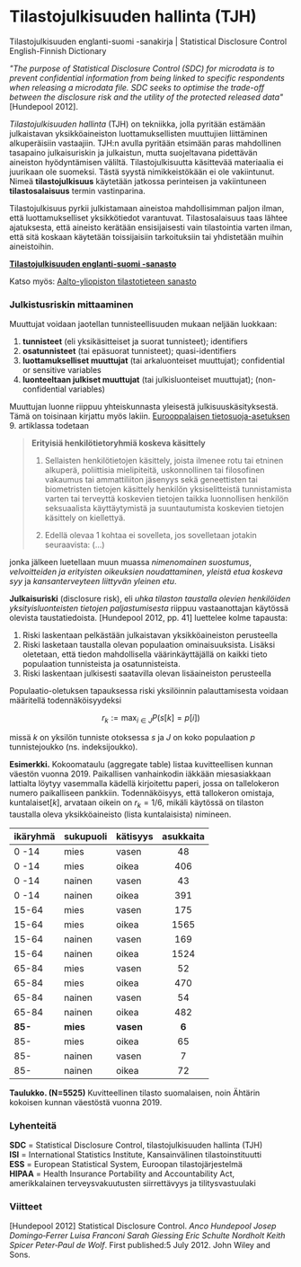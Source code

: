 # Tilastojulkisuuden hallinta (TJH)

Tilastojulkisuuden englanti-suomi -sanakirja | 
Statistical Disclosure Control English-Finnish Dictionary

*"The purpose of Statistical Disclosure Control (SDC) for microdata is to
prevent confidential information from being linked to specific
respondents when releasing a microdata file. SDC seeks to optimise the
trade-off between the disclosure risk and the utility of the protected
released data"* [Hundepool 2012].


*Tilastojulkisuuden hallinta* (TJH) on tekniikka, jolla pyritään
estämään julkaistavan yksikköaineiston luottamuksellisten muuttujien
liittäminen alkuperäisiin vastaajiin. TJH:n avulla pyritään etsimään
paras mahdollinen tasapaino julkaisuriskin ja julkaistun, mutta
suojeltavana pidettävän aineiston hyödyntämisen väliltä.
Tilastojulkisuutta käsittevää materiaalia ei juurikaan ole suomeksi.
Tästä syystä nimikkeistökään ei ole vakiintunut. Nimeä
**tilastojulkisuus** käytetään jatkossa perinteisen ja vakiintuneen
**tilastosalaisuus** termin vastinparina.

Tilastojulkisuus pyrkii julkistamaan aineistoa mahdollisimman paljon
ilman, että luottamukselliset yksikkötiedot varantuvat. Tilastosalaisuus
taas lähtee ajatuksesta, että aineisto kerätään ensisijaisesti vain
tilastointia varten ilman, että sitä koskaan käytetään toissijaisiin
tarkoituksiin tai yhdistetään muihin aineistoihin.

[**Tilastojulkisuuden englanti-suomi -sanasto**](sdc_en-fi.md)

Katso myös: [Aalto-yliopiston tilastotieteen sanasto
](https://math.aalto.fi/opetus/sovtoda/sanastot/en2fi.html)


### Julkistusriskin mittaaminen

Muuttujat voidaan jaotellan tunnisteellisuuden mukaan neljään luokkaan:

1. **tunnisteet** (eli yksikäsitteiset ja suorat tunnisteet); identifiers
2. **osatunnisteet** (tai epäsuorat tunnisteet); quasi-identifiers
3. **luottamukselliset muuttujat** (tai arkaluonteiset muuttujat);
   confidential or sensitive variables
4. **luonteeltaan julkiset muuttujat** (tai julkisluonteiset muuttujat);
   (non-confidential variables)

Muuttujan luonne riippuu yhteiskunnasta yleisestä julkisuuskäsityksestä.
Tämä on toisinaan kirjattu myös lakiin. [Eurooppalaisen tietosuoja-asetuksen
](https://eur-lex.europa.eu/legal-content/FI/TXT/?uri=CELEX%3A32016R0679) 
9. artiklassa todetaan

> **Erityisiä henkilötietoryhmiä koskeva käsittely**
> 
> 1. Sellaisten henkilötietojen käsittely, joista ilmenee rotu tai etninen
> alkuperä, poliittisia mielipiteitä, uskonnollinen tai filosofinen vakaumus tai
> ammattiliiton jäsenyys sekä geneettisten tai biometristen tietojen käsittely
> henkilön yksiselitteistä tunnistamista varten tai terveyttä koskevien tietojen
> taikka luonnollisen henkilön seksuaalista käyttäytymistä ja suuntautumista
> koskevien tietojen käsittely on kiellettyä.
> 
> 2. Edellä olevaa 1 kohtaa ei sovelleta, jos sovelletaan jotakin 
> seuraavista: (...)

jonka jälkeen luetellaan muun muassa *nimenomainen suostumus*, 
*velvoitteiden ja erityisten oikeuksien noudattaminen*,
*yleistä etua koskeva syy* ja *kansanterveyteen liittyvän yleinen etu*.
  

**Julkaisuriski** (disclosure risk), eli *uhka tilaston taustalla olevien
henkilöiden yksityisluonteisten tietojen paljastumisesta* riippuu
vastaanottajan käytössä olevista taustatiedoista. [Hundepool 2012, pp.
41] luettelee kolme tapausta:
  
1. Riski laskentaan pelkästään julkaistavan yksikköaineiston perusteella
2. Riski lasketaan taustalla olevan populaation ominaisuuksista. Lisäksi
   oletetaan, että tiedon mahdollisella väärinkäyttäjällä on kaikki
   tieto populaation tunnisteista ja osatunnisteista.
3. Riski laskentaan julkisesti saatavilla olevan lisäaineiston
   perusteella

Populaatio-oletuksen tapauksessa riski yksilöinnin palauttamisesta voidaan
määritellä todennäköisyydeksi

$$ r_k := \max_{i \in J} P (s [k] = p [i]) $$

missä $k$ on yksilön tunniste otoksessa $s$ ja $J$ on koko populaation
$p$ tunnistejoukko (ns. indeksijoukko).

**Esimerkki.** Kokoomataulu (aggregate table) listaa kuvitteellisen
kunnan väestön vuonna 2019. Paikallisen vanhainkodin iäkkään
miesasiakkaan lattialta löytyy vasemmalla kädellä kirjoitettu paperi,
jossa on tallelokeron numero paikalliseen pankkiin. Todennäköisyys, että
tallokeron omistaja, $\mathrm{kuntalaiset}[k]$, arvataan oikein on $r_k
= 1/6$, mikäli käytössä on tilaston taustalla oleva yksikköaineisto
(lista kuntalaisista) nimineen.

| ikäryhmä | sukupuoli | kätisyys    | asukkaita |
|:---------|:----------|:------------|:---------:|
|   0 -14  |   mies    |   vasen     |   48      |
|   0 -14  |   mies    |   oikea     |   406     |
|   0 -14  |   nainen  |   vasen     |   43      |
|   0 -14  |   nainen  |   oikea     |   391     |
|   15-64  |   mies    |   vasen     |   175     |
|   15-64  |   mies    |   oikea     |   1565    |
|   15-64  |   nainen  |   vasen     |   169     |
|   15-64  |   nainen  |   oikea     |   1524    |
|   65-84  |   mies    |   vasen     |   52      |
|   65-84  |   mies    |   oikea     |   470     |
|   65-84  |   nainen  |   vasen     |   54      |
|   65-84  |   nainen  |   oikea     |   482     |
| **85-**  | **mies**  | **vasen**   |  **6**    | 
|   85-    |   mies    |   oikea     |   65      |
|   85-    |   nainen  |   vasen     |   7       |
|   85-    |   nainen  |   oikea     |   72      |

**Taulukko. (N=5525)** Kuvitteellinen tilasto suomalaisen, noin 
Ähtärin kokoisen kunnan väestöstä vuonna 2019.


### Lyhenteitä

**SDC** = Statistical Disclosure Control, tilastojulkisuuden hallinta (TJH)  
**ISI** = International Statistics Institute, Kansainvälinen tilastoinstituutti  
**ESS** = European Statistical System, Euroopan tilastojärjestelmä  
**HIPAA** = Health Insurance Portability and Accountability Act, amerikkalainen
  terveysvakuutusten siirrettävyys ja tilitysvastuulaki


### Viitteet

[Hundepool 2012] Statistical Disclosure Control. *Anco Hundepool Josep
Domingo‐Ferrer Luisa Franconi Sarah Giessing Eric Schulte Nordholt Keith
Spicer Peter‐Paul de Wolf*. First published:5 July 2012. John Wiley and
Sons. 

